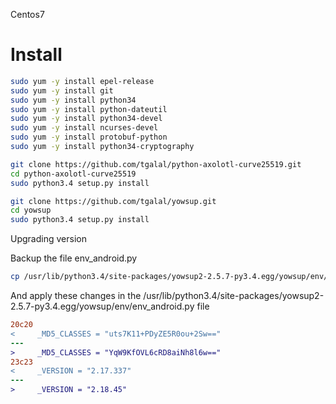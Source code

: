 <!-- TITLE: Yowsup 2 -->
<!-- SUBTITLE: A quick summary of Yowsup 2 -->

Centos7
# Install

```sh
sudo yum -y install epel-release
sudo yum -y install git
sudo yum -y install python34
sudo yum -y install python-dateutil
sudo yum -y install python34-devel
sudo yum -y install ncurses-devel
sudo yum -y install protobuf-python
sudo yum -y install python34-cryptography

git clone https://github.com/tgalal/python-axolotl-curve25519.git
cd python-axolotl-curve25519
sudo python3.4 setup.py install

git clone https://github.com/tgalal/yowsup.git
cd yowsup
sudo python3.4 setup.py install
```

Upgrading version

Backup the file env_android.py


```sh
cp /usr/lib/python3.4/site-packages/yowsup2-2.5.7-py3.4.egg/yowsup/env/env_android.py /tmp/env_android.py.backup
```


And apply these changes in the  /usr/lib/python3.4/site-packages/yowsup2-2.5.7-py3.4.egg/yowsup/env/env_android.py file


```diff
20c20
<     _MD5_CLASSES = "uts7K11+PDyZE5R0ou+2Sw=="
---
>     _MD5_CLASSES = "YqW9KfOVL6cRD8aiNh8l6w=="
23c23
<     _VERSION = "2.17.337"
---
>     _VERSION = "2.18.45"
```


